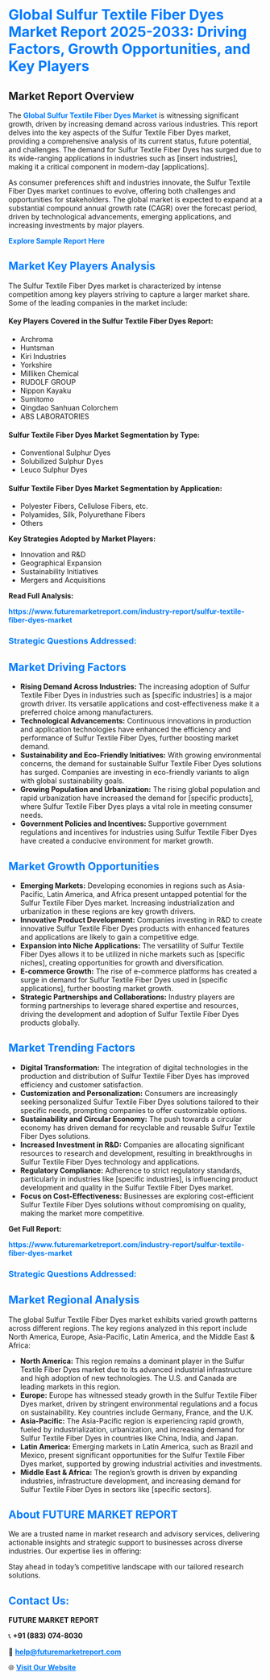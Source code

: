 <h1 style="color: #007BFF;">Global Sulfur Textile Fiber Dyes Market Report 2025-2033: Driving Factors, Growth Opportunities, and Key Players</h1>

<section id="overview">
<h2>Market Report Overview</h2>
<p>The <a href="https://www.futuremarketreport.com/industry-report/sulfur-textile-fiber-dyes-market" style="color: #007BFF; text-decoration: none;"><strong>Global Sulfur Textile Fiber Dyes Market</strong></a> is witnessing significant growth, driven by increasing demand across various industries. This report delves into the key aspects of the Sulfur Textile Fiber Dyes market, providing a comprehensive analysis of its current status, future potential, and challenges. The demand for Sulfur Textile Fiber Dyes has surged due to its wide-ranging applications in industries such as [insert industries], making it a critical component in modern-day [applications].</p>
<p>As consumer preferences shift and industries innovate, the Sulfur Textile Fiber Dyes market continues to evolve, offering both challenges and opportunities for stakeholders. The global market is expected to expand at a substantial compound annual growth rate (CAGR) over the forecast period, driven by technological advancements, emerging applications, and increasing investments by major players.</p>
</section>

<section id="overview">
<p><a href="https://www.futuremarketreport.com/request-sample/reportId=105547" style="color: #007BFF; text-decoration: none;"><strong>Explore Sample Report Here</strong></a></p>
</section>

<section id="key-players">
<h2 style="color: #007BFF;">Market Key Players Analysis</h2>
<p>The Sulfur Textile Fiber Dyes market is characterized by intense competition among key players striving to capture a larger market share. Some of the leading companies in the market include:</p>
<h4>Key Players Covered in the Sulfur Textile Fiber Dyes Report:</h4>
<ul><li>Archroma</li><li>Huntsman</li><li>Kiri Industries</li><li>Yorkshire</li><li>Milliken Chemical</li><li>RUDOLF GROUP</li><li>Nippon Kayaku</li><li>Sumitomo</li><li>Qingdao Sanhuan Colorchem</li><li>ABS LABORATORIES</li></ul>
<h4>Sulfur Textile Fiber Dyes Market Segmentation by Type:</h4>
<ul><li>Conventional Sulphur Dyes</li><li>Solubilized Sulphur Dyes</li><li>Leuco Sulphur Dyes</li></ul>

<h4>Sulfur Textile Fiber Dyes Market Segmentation by Application:</h4>
<ul><li>Polyester Fibers, Cellulose Fibers, etc.</li><li>Polyamides, Silk, Polyurethane Fibers</li><li>Others</li></ul>
<p><strong>Key Strategies Adopted by Market Players:</strong></p>
<ul>
<li>Innovation and R&D</li>
<li>Geographical Expansion</li>
<li>Sustainability Initiatives</li>
<li>Mergers and Acquisitions</li>
</ul>
</section>

<section>
<p><strong>Read Full Analysis: </strong></p><a href="https://www.futuremarketreport.com/industry-report/sulfur-textile-fiber-dyes-market" style="color: #007BFF; text-decoration: none;"><strong>https://www.futuremarketreport.com/industry-report/sulfur-textile-fiber-dyes-market</strong></a>
<h3 style="color: #007BFF;">Strategic Questions Addressed:</h3>
</section>

<section id="driving-factors">
<h2 style="color: #007BFF;">Market Driving Factors</h2>
<ul>
<li><strong>Rising Demand Across Industries:</strong> The increasing adoption of Sulfur Textile Fiber Dyes in industries such as [specific industries] is a major growth driver. Its versatile applications and cost-effectiveness make it a preferred choice among manufacturers.</li>
<li><strong>Technological Advancements:</strong> Continuous innovations in production and application technologies have enhanced the efficiency and performance of Sulfur Textile Fiber Dyes, further boosting market demand.</li>
<li><strong>Sustainability and Eco-Friendly Initiatives:</strong> With growing environmental concerns, the demand for sustainable Sulfur Textile Fiber Dyes solutions has surged. Companies are investing in eco-friendly variants to align with global sustainability goals.</li>
<li><strong>Growing Population and Urbanization:</strong> The rising global population and rapid urbanization have increased the demand for [specific products], where Sulfur Textile Fiber Dyes plays a vital role in meeting consumer needs.</li>
<li><strong>Government Policies and Incentives:</strong> Supportive government regulations and incentives for industries using Sulfur Textile Fiber Dyes have created a conducive environment for market growth.</li>
</ul>
</section>

<section id="growth-opportunities">
<h2 style="color: #007BFF;">Market Growth Opportunities</h2>
<ul>
<li><strong>Emerging Markets:</strong> Developing economies in regions such as Asia-Pacific, Latin America, and Africa present untapped potential for the Sulfur Textile Fiber Dyes market. Increasing industrialization and urbanization in these regions are key growth drivers.</li>
<li><strong>Innovative Product Development:</strong> Companies investing in R&D to create innovative Sulfur Textile Fiber Dyes products with enhanced features and applications are likely to gain a competitive edge.</li>
<li><strong>Expansion into Niche Applications:</strong> The versatility of Sulfur Textile Fiber Dyes allows it to be utilized in niche markets such as [specific niches], creating opportunities for growth and diversification.</li>
<li><strong>E-commerce Growth:</strong> The rise of e-commerce platforms has created a surge in demand for Sulfur Textile Fiber Dyes used in [specific applications], further boosting market growth.</li>
<li><strong>Strategic Partnerships and Collaborations:</strong> Industry players are forming partnerships to leverage shared expertise and resources, driving the development and adoption of Sulfur Textile Fiber Dyes products globally.</li>
</ul>
</section>

<section id="trending-factors">
<h2 style="color: #007BFF;">Market Trending Factors</h2>
<ul>
<li><strong>Digital Transformation:</strong> The integration of digital technologies in the production and distribution of Sulfur Textile Fiber Dyes has improved efficiency and customer satisfaction.</li>
<li><strong>Customization and Personalization:</strong> Consumers are increasingly seeking personalized Sulfur Textile Fiber Dyes solutions tailored to their specific needs, prompting companies to offer customizable options.</li>
<li><strong>Sustainability and Circular Economy:</strong> The push towards a circular economy has driven demand for recyclable and reusable Sulfur Textile Fiber Dyes solutions.</li>
<li><strong>Increased Investment in R&D:</strong> Companies are allocating significant resources to research and development, resulting in breakthroughs in Sulfur Textile Fiber Dyes technology and applications.</li>
<li><strong>Regulatory Compliance:</strong> Adherence to strict regulatory standards, particularly in industries like [specific industries], is influencing product development and quality in the Sulfur Textile Fiber Dyes market.</li>
<li><strong>Focus on Cost-Effectiveness:</strong> Businesses are exploring cost-efficient Sulfur Textile Fiber Dyes solutions without compromising on quality, making the market more competitive.</li>
</ul>
</section>

<section>
<p><strong>Get Full Report: </strong></p><a href="https://www.futuremarketreport.com/industry-report/sulfur-textile-fiber-dyes-market" style="color: #007BFF; text-decoration: none;"><strong>https://www.futuremarketreport.com/industry-report/sulfur-textile-fiber-dyes-market</strong></a>
<h3 style="color: #007BFF;">Strategic Questions Addressed:</h3>
</section>


<section id="regional-analysis">
<h2 style="color: #007BFF;">Market Regional Analysis</h2>
<p>The global Sulfur Textile Fiber Dyes market exhibits varied growth patterns across different regions. The key regions analyzed in this report include North America, Europe, Asia-Pacific, Latin America, and the Middle East & Africa:</p>
<ul>
<li><strong>North America:</strong> This region remains a dominant player in the Sulfur Textile Fiber Dyes market due to its advanced industrial infrastructure and high adoption of new technologies. The U.S. and Canada are leading markets in this region.</li>
<li><strong>Europe:</strong> Europe has witnessed steady growth in the Sulfur Textile Fiber Dyes market, driven by stringent environmental regulations and a focus on sustainability. Key countries include Germany, France, and the U.K.</li>
<li><strong>Asia-Pacific:</strong> The Asia-Pacific region is experiencing rapid growth, fueled by industrialization, urbanization, and increasing demand for Sulfur Textile Fiber Dyes in countries like China, India, and Japan.</li>
<li><strong>Latin America:</strong> Emerging markets in Latin America, such as Brazil and Mexico, present significant opportunities for the Sulfur Textile Fiber Dyes market, supported by growing industrial activities and investments.</li>
<li><strong>Middle East & Africa:</strong> The region’s growth is driven by expanding industries, infrastructure development, and increasing demand for Sulfur Textile Fiber Dyes in sectors like [specific sectors].</li>
</ul>
</section>

<footer>
<h2 style="color: #007BFF;">About FUTURE MARKET REPORT</h2>
<p>We are a trusted name in market research and advisory services, delivering actionable insights and strategic support to businesses across diverse industries. Our expertise lies in offering:</p>

<p>Stay ahead in today’s competitive landscape with our tailored research solutions.</p>

<h2 style="color: #007BFF;">Contact Us:</h2>
<p><strong>FUTURE MARKET REPORT</strong></p>
<p>📞 <strong>+91 (883) 074-8030</strong></p>
<p>📧 <strong><a href="mailto:help@futuremarketreport.com" style="color: #007BFF;">help@futuremarketreport.com</a></strong></p>
<p>🌐 <strong><a href="https://www.futuremarketreport.com/" style="color: #007BFF;">Visit Our Website</a></strong></p>
</footer>